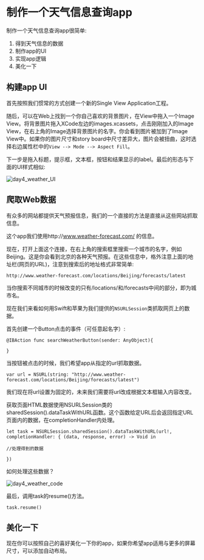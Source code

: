 # 制作一个天气信息查询app

制作一个天气信息查询app很简单:

1. 得到天气信息的数据
2. 制作app的UI
3. 实现app逻辑
4. 美化一下

## 构建app UI

首先按照我们惯常的方式创建一个新的Single View Application工程。

随后，可以在Web上找到一个你自己喜欢的背景图片，在View中拖入一个Image View。将背景图片拖入XCode左边的images.xcassets，点击刚刚加入的Image View，在右上角的Image选择背景图片的名字。你会看到图片被加到了Image View中。如果你的图片尺寸和story board中尺寸差异大，图片会被扭曲，这时选择右边属性栏中的``View --> Mode --> Aspect Fill``。

下一步是拖入标题，提示框，文本框，按钮和结果显示的label。最后的形态与下面的UI样式相似:

![day4_weather_UI](http://7u2ql1.com1.z0.glb.clouddn.com/beginner_day4_weather_UI.png)

## 爬取Web数据

有众多的网站都提供天气预报信息，我们的一个直接的方法是直接从这些网站抓取信息。

这个app我们使用http://www.weather-forecast.com/ 的信息。

现在，打开上面这个连接，在右上角的搜索框里搜索一个城市的名字，例如Beijing。这是你会看到北京的各种天气预报。在这些信息中，格外注意上面的地址栏(网页的URL)，注意到搜索后的地址格式非常简单:

```
http://www.weather-forecast.com/locations/Beijing/forecasts/latest
```

当你搜索不同城市的时候改变的只有/locations/和/forecasts中间的部分，即为城市名。

现在我们来看如何用Swift和苹果为我们提供的``NSURLSession``类抓取网页上的数据。

首先创建一个Button点击的事件（可任意起名字）:

```
@IBAction func searchWeatherButton(sender: AnyObject){

}

```

当按钮被点击的时候，我们希望app从指定的url抓取数据。

```
var url = NSURL(string: "http://www.weather-forecast.com/locations/Beijing/forecasts/latest")
```

我们现在将url设置为固定的，未来我们需要将url改成根据文本框输入内容改变。

获取页面HTML数据使用NSURLSession类的sharedSession().dataTaskWithURL函数。这个函数给定URL后会返回指定URL页面内的数据，在completionHandler内处理。

```
let task = NSURLSession.sharedSession().dataTaskWithURL(url!, completionHandler: { (data, response, error) -> Void in

//处理得到的数据

})
```

如何处理这些数据？

![day4_weather_code](http://7u2ql1.com1.z0.glb.clouddn.com/beginner_day4_weather_code.png)

最后，调用task的resume()方法。

```
task.resume()
```

## 美化一下

现在你可以按照自己的喜好美化一下你的app，如果你希望app适用与更多的屏幕尺寸，可以添加自动布局。














